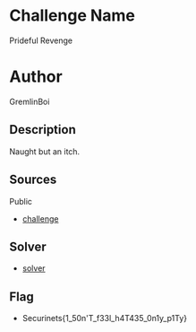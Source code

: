 # Challenge Name
Prideful Revenge
# Author
GremlinBoi
## Description
Naught but an itch.
## Sources
Public
- [challenge](./challenge)
## Solver
- [solver](solver.py)
## Flag
- Securinets{1_50n'T_f33l_h4T435_0n1y_p1Ty}